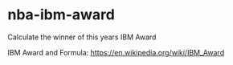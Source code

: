 # nba-ibm-award

Calculate the winner of this years IBM Award

IBM Award and Formula: https://en.wikipedia.org/wiki/IBM_Award
